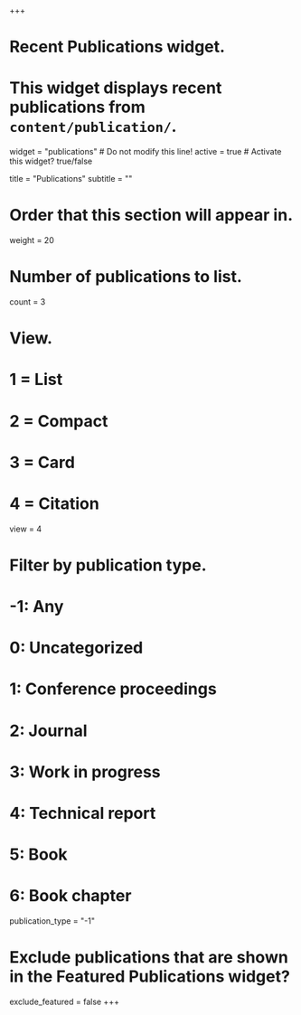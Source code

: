 +++
# Recent Publications widget.
# This widget displays recent publications from `content/publication/`.
widget = "publications"  # Do not modify this line!
active = true  # Activate this widget? true/false

title = "Publications"
subtitle = ""

# Order that this section will appear in.
weight = 20

# Number of publications to list.
count = 3

# View.
#   1 = List
#   2 = Compact
#   3 = Card
#   4 = Citation
view = 4

# Filter by publication type.
# -1: Any
#  0: Uncategorized
#  1: Conference proceedings
#  2: Journal
#  3: Work in progress
#  4: Technical report
#  5: Book
#  6: Book chapter
publication_type = "-1"

# Exclude publications that are shown in the Featured Publications widget?
exclude_featured = false
+++

